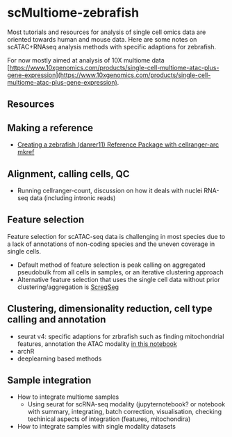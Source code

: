 # scMultiome-zebrafish
Most tutorials and resources for analysis of single cell omics data are oriented towards human and mouse data. Here are some notes on scATAC+RNAseq analysis methods with specific adaptions for zebrafish.

For now mostly aimed at analysis of 10X multiome data [https://www.10xgenomics.com/products/single-cell-multiome-atac-plus-gene-expression](https://www.10xgenomics.com/products/single-cell-multiome-atac-plus-gene-expression). 

## Resources


## Making a reference 

* [Creating a zebrafish (danrer11) Reference Package with cellranger-arc mkref](cellranger-arc-mkref.md)

## Alignment, calling cells, QC

* Running cellranger-count, discussion on how it deals with nuclei RNA-seq data (including intronic reads)

## Feature selection
Feature selection for scATAC-seq data is challenging in most species due to a lack of annotations of non-coding species and the uneven coverage in single cells.
* Default method of feature selection is peak calling on aggregated pseudobulk from all cells in samples, or an iterative clustering approach
* Alternative feature selection that uses the single cell data without prior clustering/aggregation is [ScregSeg](https://github.com/BIMSBbioinfo/scregseg)

## Clustering, dimensionality reduction, cell type calling and annotation
* seurat v4: specific adaptions for zrbrafish such as finding mitochondrial features, annotation the ATAC modality [in this notebook](notebooks/Seuratv4_zebrafish_notebook.ipynb)
* archR
* deeplearning based methods

## Sample integration
* How to integrate multiome samples
  * Using seurat for scRNA-seq modality (jupyternotebook? or notebook with summary, integrating, batch correction, visualisation, checking techinical aspects of integration (features, mitochondira)
* How to integrate samples with single modality datasets
